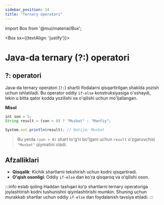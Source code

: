 ```yaml
--- 
sidebar_position: 14
title: "Ternary operatori" 
--- 
```


import Box from '@mui/material/Box'; 


<Box sx={{textAlign: 'justify'}}>

# Java-da ternary (?:) operatori

## ?: operatori
Java-da ternary operatori (`?:`) shartli ifodalarni qisqartirilgan shaklda yozish uchun ishlatiladi. Bu operator oddiy `if-else` konstruksiyasiga o'xshaydi, lekin u bitta qator kodda yozilishi va o'qilishi uchun mo'ljallangan.

**Misol**

```javascript
int son = 5;
String result = (son > 0) ? "Musbat" : "Manfiy";

System.out.println(result); // Natija: Musbat
```

> Bu yerda `(son > 0)` shart to'g'ri bo'lgani uchun `result` o'zgaruvchisi `"Musbat"` qiymatini oladi.

## Afzalliklari
- **Qisqalik**: Kichik shartlarni tekshirish uchun kodni qisqartiradi.
- **O'qish osonligi**: Oddiy `if-else` dan ko'ra qisqaroq va o'qilishi oson.

:::info eslab qoling
Haddan tashqari ko'p shartlarni ternary operatoriga joylashtirish kodni tushunishni qiyinlashtirishi mumkin. Shuning uchun murakkab shartlar uchun oddiy `if-else` dan foydalanish tavsiya etiladi.
:::
</Box>